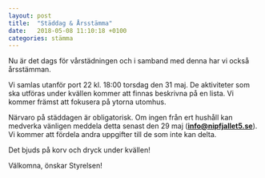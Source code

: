 ```yaml
---
layout: post
title:  "Städdag & Årsstämma"
date:   2018-05-08 11:10:18 +0100
categories: stämma
---
```


Nu är det dags för vårstädningen och i samband med denna har vi också årsstämman.

Vi samlas utanför port 22 kl. 18:00 torsdag den 31 maj. De aktiviteter som ska utföras under kvällen kommer att finnas beskrivna på en lista. Vi kommer
främst att fokusera på ytorna utomhus.

Närvaro på städdagen är obligatorisk. Om ingen från ert hushåll kan medverka vänligen meddela detta senast den 29 maj (**info@nipfjallet5.se**). Vi kommer att fördela andra uppgifter till de som inte kan delta.

Det bjuds på korv och dryck under kvällen!

Välkomna, önskar Styrelsen!
